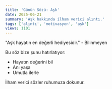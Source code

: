 ```yaml
---
title: 'Günün Sözü: Aşk'
date: 2025-06-21
summary: 'Aşk hakkında ilham verici alıntı.'
tags: ['alıntı', 'motivasyon', 'aşk']
views: 1101
---
```


"Aşk hayatın en değerli hediyesidir." - Bilinmeyen

Bu söz bize şunu hatırlatıyor:
- Hayatın değerini bil
- Anı yaşa
- Umutla ilerle

İlham verici sözler ruhumuza dokunur.